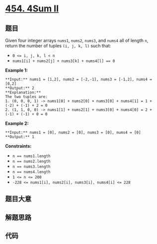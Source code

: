 # [454. 4Sum II](https://leetcode.com/problems/4sum-ii)

## 题目

Given four integer arrays `nums1`, `nums2`, `nums3`, and `nums4` all of length
`n`, return the number of tuples `(i, j, k, l)` such that:

  * `0 <= i, j, k, l < n`
  * `nums1[i] + nums2[j] + nums3[k] + nums4[l] == 0`



**Example 1:**

    
    
    **Input:** nums1 = [1,2], nums2 = [-2,-1], nums3 = [-1,2], nums4 = [0,2]
    **Output:** 2
    **Explanation:**
    The two tuples are:
    1. (0, 0, 0, 1) -> nums1[0] + nums2[0] + nums3[0] + nums4[1] = 1 + (-2) + (-1) + 2 = 0
    2. (1, 1, 0, 0) -> nums1[1] + nums2[1] + nums3[0] + nums4[0] = 2 + (-1) + (-1) + 0 = 0
    

**Example 2:**

    
    
    **Input:** nums1 = [0], nums2 = [0], nums3 = [0], nums4 = [0]
    **Output:** 1
    



**Constraints:**

  * `n == nums1.length`
  * `n == nums2.length`
  * `n == nums3.length`
  * `n == nums4.length`
  * `1 <= n <= 200`
  * `-228 <= nums1[i], nums2[i], nums3[i], nums4[i] <= 228`


## 题目大意

## 解题思路

## 代码

```javascript

```
